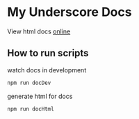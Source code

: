 # My Underscore Docs

View html docs [online](http://htmlpreview.github.io/?https://github.com/EmbraceLife/myUnderscoreDocs/blob/master/docs/index.html?flush_cache=true/)

## How to run scripts

watch docs in development
```bash
npm run docDev 
```

generate html for docs
```bash
npm run docHtml
```
